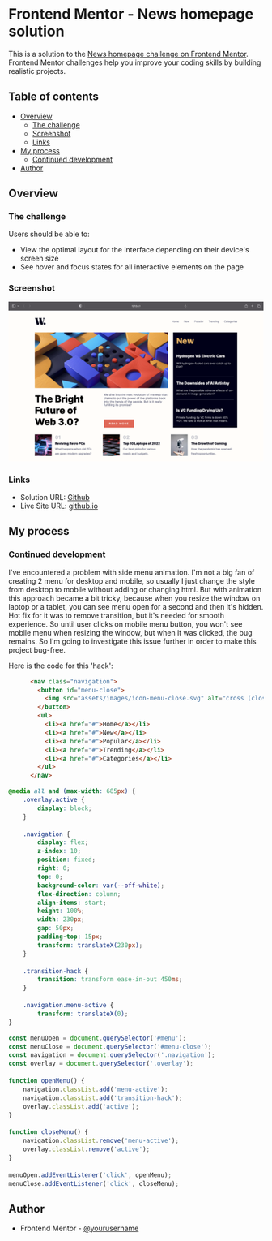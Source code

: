 # Frontend Mentor - News homepage solution

This is a solution to the [News homepage challenge on Frontend Mentor](https://www.frontendmentor.io/challenges/news-homepage-H6SWTa1MFl). Frontend Mentor challenges help you improve your coding skills by building realistic projects. 

## Table of contents

- [Overview](#overview)
  - [The challenge](#the-challenge)
  - [Screenshot](#screenshot)
  - [Links](#links)
- [My process](#my-process)
  - [Continued development](#continued-development)
- [Author](#author)

## Overview

### The challenge

Users should be able to:

- View the optimal layout for the interface depending on their device's screen size
- See hover and focus states for all interactive elements on the page

### Screenshot

![](./screenshot.png)

### Links

- Solution URL: [Github](https://github.com/retr0web/frontend-mentor-solutions/tree/main/news-homepage)
- Live Site URL: [github.io](https://retr0web.github.io/frontend-mentor-solutions/news-homepage/)

## My process

### Continued development

I've encountered a problem with side menu animation. I'm not a big fan of creating 2 menu for desktop and mobile, so usually I just change the style from desktop to mobile without adding or changing html. But with animation this approach became a bit tricky, because when you resize the window on laptop or a tablet, you can see menu open for a second and then it's hidden. Hot fix for it was to remove transition, but it's needed for smooth experience. So until user clicks on mobile menu button, you won't see mobile menu when resizing the window, but when it was clicked, the bug remains. So I'm going to investigate this issue further in order to make this project bug-free.

Here is the code for this 'hack':

```html
      <nav class="navigation">
        <button id="menu-close">
          <img src="assets/images/icon-menu-close.svg" alt="cross (close menu action)">
        </button>
        <ul>
          <li><a href="#">Home</a></li>
          <li><a href="#">New</a></li>
          <li><a href="#">Popular</a></li>
          <li><a href="#">Trending</a></li>
          <li><a href="#">Categories</a></li>
        </ul>
      </nav>
```

```css
@media all and (max-width: 685px) {
    .overlay.active {
        display: block;
    }

    .navigation {
        display: flex;
        z-index: 10;
        position: fixed;
        right: 0;
        top: 0;
        background-color: var(--off-white);
        flex-direction: column;
        align-items: start;
        height: 100%;
        width: 230px;
        gap: 50px;
        padding-top: 15px;
        transform: translateX(230px);
    }

    .transition-hack {
        transition: transform ease-in-out 450ms;
    }

    .navigation.menu-active {
        transform: translateX(0);
}
```

```js
const menuOpen = document.querySelector('#menu');
const menuClose = document.querySelector('#menu-close');
const navigation = document.querySelector('.navigation');
const overlay = document.querySelector('.overlay');

function openMenu() {
    navigation.classList.add('menu-active');
    navigation.classList.add('transition-hack');
    overlay.classList.add('active');
}

function closeMenu() {
    navigation.classList.remove('menu-active');
    overlay.classList.remove('active');
}

menuOpen.addEventListener('click', openMenu);
menuClose.addEventListener('click', closeMenu);
```

## Author

- Frontend Mentor - [@yourusername](https://www.frontendmentor.io/profile/yourusername)
